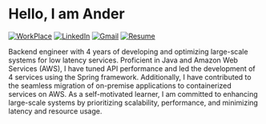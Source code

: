 # Hello, I am Ander

[![WorkPlace](https://img.shields.io/badge/WorkPlace-Taiwan-informational?style=flat-square&logo=workplace&logoColor=white&color=yellow)](https://linkedin.com/in/anderwang)
[![LinkedIn](https://img.shields.io/badge/LinkedIn-AnderWang-informational?style=flat-square&logo=linkedin&logoColor=white)](https://linkedin.com/in/anderwang)
[![Gmail](https://img.shields.io/badge/Gmail-w22116972@gmail.com-informational?style=flat-square&logo=gmail&logoColor=white&color=red)](mailto:w22116972@gmail.com)
[![Resume](https://img.shields.io/badge/Resume-Download-informational?style=flat-square&logo=adobeacrobatreader&logoColor=white&color=green)](https://raw.githubusercontent.com/w22116972/w22116972/main/Resume.pdf)


Backend engineer with 4 years of developing and optimizing large-scale systems for low latency services. Proficient in
Java and Amazon Web Services (AWS), I have tuned API performance and led the development of 4 services using the Spring
framework. Additionally, I have contributed to the seamless migration of on-premise applications to containerized services on
AWS. As a self-motivated learner, I am committed to enhancing large-scale systems by prioritizing scalability, performance,
and minimizing latency and resource usage.
